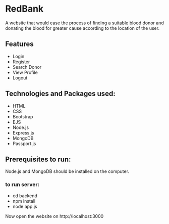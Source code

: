 # RedBank
A website that would ease the process of finding a suitable blood donor and donating the blood
for greater cause according to the location of the user.

## Features
  - Login
  - Register
  - Search Donor
  - View Profile
  - Logout
  
## Technologies and Packages used:
  - HTML
  - CSS
  - Bootstrap
  - EJS
  - Node.js
  - Express.js
  - MongoDB
  - Passport.js
  
## Prerequisites to run:
Node.js and MongoDB should be installed on the computer.

### to run server:
- cd backend
- npm install
- node app.js

Now open the website on http://localhost:3000

